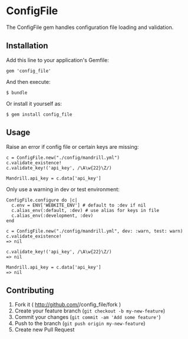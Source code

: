 # ConfigFile

The ConfigFile gem handles configuration file loading and validation.

## Installation

Add this line to your application's Gemfile:

    gem 'config_file'

And then execute:

    $ bundle

Or install it yourself as:

    $ gem install config_file

## Usage


Raise an error if config file or certain keys are missing:

```
c = ConfigFile.new("./config/mandrill.yml")
c.validate_existence!
c.validate_key!('api_key', /\A\w{22}\Z/)

Mandrill.api_key = c.data['api_key']

```

Only use a warning in dev or test environment:

```
ConfigFile.configure do |c|
  c.env = ENV['WEBKITE_ENV'] # default to :dev if nil
  c.alias_env(:default, :dev) # use alias for keys in file
  c.alias_env(:development, :dev)
end

c = ConfigFile.new("./config/mandrill.yml", dev: :warn, test: warn)
c.validate_existence!
=> nil

c.validate_key!('api_key', /\A\w{22}\Z/)
=> nil

Mandrill.api_key = c.data['api_key']
=> nil

```

## Contributing

1. Fork it ( http://github.com/<my-github-username>/config_file/fork )
2. Create your feature branch (`git checkout -b my-new-feature`)
3. Commit your changes (`git commit -am 'Add some feature'`)
4. Push to the branch (`git push origin my-new-feature`)
5. Create new Pull Request
